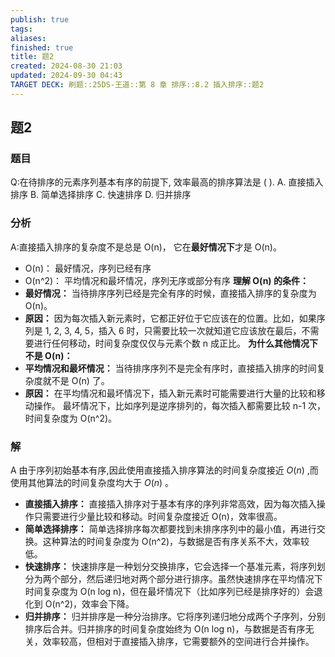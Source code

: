 ```yaml
---
publish: true
tags: 
aliases: 
finished: true
title: 题2
created: 2024-08-30 21:03
updated: 2024-09-30 04:43
TARGET DECK: 刷题::25DS-王道::第 8 章 排序::8.2 插入排序::题2
---
```

## 题2
### 题目
Q:在待排序的元素序列基本有序的前提下, 效率最高的排序算法是 ( ).
A. 直接插入排序 
B. 简单选择排序 
C. 快速排序 
D. 归并排序
### 分析
A:直接插入排序的复杂度不是总是 O(n)， 它在**最好情况下**才是 O(n)。
- O(n)： 最好情况，序列已经有序
- O(n^2)： 平均情况和最坏情况，序列无序或部分有序
**理解 O(n) 的条件：**
- **最好情况：** 当待排序序列已经是完全有序的时候，直接插入排序的复杂度为 O(n)。
- **原因：** 因为每次插入新元素时，它都正好位于它应该在的位置。比如，如果序列是 1, 2, 3, 4, 5，插入 6 时，只需要比较一次就知道它应该放在最后，不需要进行任何移动，时间复杂度仅仅与元素个数 n 成正比。
**为什么其他情况下不是 O(n)：**
- **平均情况和最坏情况：** 当待排序序列不是完全有序时，直接插入排序的时间复杂度就不是 O(n) 了。
- **原因：** 在平均情况和最坏情况下，插入新元素时可能需要进行大量的比较和移动操作。 最坏情况下，比如序列是逆序排列的，每次插入都需要比较 n-1 次，时间复杂度为 O(n^2)。
### 解
A
由于序列初始基本有序,因此使用直接插入排序算法的时间复杂度接近 $O( n)$ ,而使用其他算法的时间复杂度均大于 $O( n)$ 。
- **直接插入排序：** 直接插入排序对于基本有序的序列非常高效，因为每次插入操作只需要进行少量比较和移动。时间复杂度接近 O(n)，效率很高。
- **简单选择排序：** 简单选择排序每次都要找到未排序序列中的最小值，再进行交换。这种算法的时间复杂度为 O(n^2)，与数据是否有序关系不大，效率较低。
- **快速排序：** 快速排序是一种划分交换排序，它会选择一个基准元素，将序列划分为两个部分，然后递归地对两个部分进行排序。虽然快速排序在平均情况下时间复杂度为 O(n log n)，但在最坏情况下（比如序列已经是排序好的）会退化到 O(n^2)，效率会下降。
- **归并排序：** 归并排序是一种分治排序。它将序列递归地分成两个子序列，分别排序后合并。归并排序的时间复杂度始终为 O(n log n)，与数据是否有序无关，效率较高，但相对于直接插入排序，它需要额外的空间进行合并操作。
